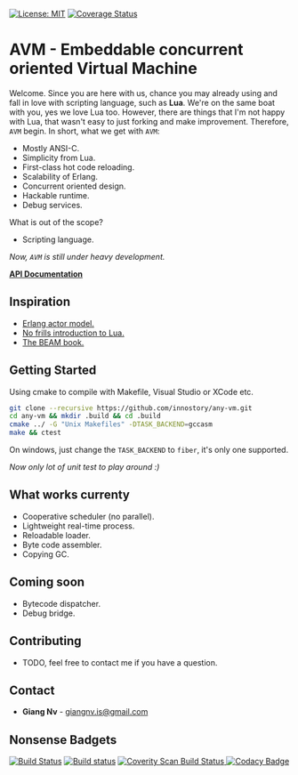 [![License: MIT](https://img.shields.io/badge/License-MIT-blue.svg)](https://opensource.org/licenses/MIT)
[![Coverage Status](https://coveralls.io/repos/github/innostory/any-vm/badge.svg)](https://coveralls.io/github/innostory/any-vm)

# AVM - Embeddable concurrent oriented Virtual Machine

Welcome. Since you are here with us, chance you may already using and fall in 
love with scripting language, such as **Lua**. We're on the same boat with you, 
yes we love Lua too. However, there are things that I'm not happy with Lua, 
that wasn't easy to just forking and make improvement. Therefore, `AVM` begin. 
In short, what we get with `AVM`:

- Mostly ANSI-C.
- Simplicity from Lua.
- First-class hot code reloading.
- Scalability of Erlang.
- Concurrent oriented design.
- Hackable runtime.
- Debug services.

What is out of the scope?

- Scripting language.

*Now, `AVM` is still under heavy development.*

[**API Documentation**](https://innostory.github.io/any-vm/)

## Inspiration

- [Erlang actor model.](http://www.brianstorti.com/the-actor-model/)
- [No frills introduction to Lua.](http://luaforge.net/docman/83/98/ANoFrillsIntroToLua51VMInstructions.pdf)
- [The BEAM book.](https://github.com/happi/theBeamBook)

## Getting Started

Using cmake to compile with Makefile, Visual Studio or XCode etc.

```sh
git clone --recursive https://github.com/innostory/any-vm.git
cd any-vm && mkdir .build && cd .build
cmake ../ -G "Unix Makefiles" -DTASK_BACKEND=gccasm
make && ctest
```

On windows, just change the `TASK_BACKEND` to `fiber`, it's only one supported.

*Now only lot of unit test to play around :)*

## What works currenty

- Cooperative scheduler (no parallel).
- Lightweight real-time process.
- Reloadable loader.
- Byte code assembler.
- Copying GC.

## Coming soon

- Bytecode dispatcher.
- Debug bridge.

## Contributing

- TODO, feel free to contact me if you have a question.

## Contact

- **Giang Nv** - giangnv.is@gmail.com

## Nonsense Badgets
[![Build Status](https://travis-ci.org/innostory/any-vm.svg?branch=master)](https://travis-ci.org/innostory/any-vm) 
[![Build status](https://ci.appveyor.com/api/projects/status/0t5f79e4x9akyi0e?svg=true)](https://ci.appveyor.com/project/innostory/any-vm)
<a href="https://scan.coverity.com/projects/innostory-any-vm">
  <img alt="Coverity Scan Build Status"
       src="https://scan.coverity.com/projects/12663/badge.svg"/>
</a>
[![Codacy Badge](https://api.codacy.com/project/badge/Grade/097d1900291f4c19987d3b9847fc4330)](https://www.codacy.com/app/innostory/any-vm?utm_source=github.com&amp;utm_medium=referral&amp;utm_content=innostory/any-vm&amp;utm_campaign=Badge_Grade)
